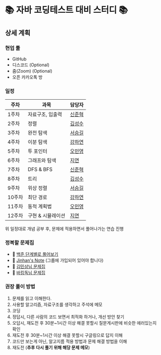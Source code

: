 # 📚  자바 코딩테스트 대비 스터디  📚

## 상세 계획

### 현업 툴
* GitHub
* 디스코드 (Optional)
* 줌(Zoom) (Optional)
* 오픈 카카오톡 방


### 일정
|**주차**|**과목**|**담당자**|
|----|----|----|
|1주차|자료구조, 입출력| [신준혁](https://github.com/jun-hk) |
|2주차|정렬| [김성수](https://github.com/paulkim1997) |
|3주차|완전 탐색| [서승길](https://github.com/SeunggilSeo) |
|4주차|이분 탐색| [강하연](https://github.com/KangHayeonn) |
|5주차|투 포인터| [오민영](https://github.com/MyJanuary) |
|6주차|그래프와 탐색| [지연](https://github.com/yeon-log) |
|7주차|DFS & BFS| [신준혁](https://github.com/jun-hk) |
|8주차|트리| [김성수](https://github.com/paulkim1997) |
|9주차|위상 정렬| [서승길](https://github.com/SeunggilSeo) |
|10주차|최단 경로| [강하연](https://github.com/KangHayeonn) |
|11주차|동적 계획법| [오민영](https://github.com/MyJanuary) |
|12주차|구현 & 시뮬레이션| [지연](https://github.com/yeon-log) |

위 일정대로 개념 공부 후, 문제에 적용하면서 풀어나가는 연습 진행


### 정복할 문제집
* 📗  [백준 단계별로 풀어보기](https://www.acmicpc.net/step)
* 📕  [Jinhan's Note](https://www.acmicpc.net/group/workbook/list/9061) (그룹에 가입되어 있어야 합니다)
* 📘  [김민상님 문제집](https://github.com/tony9402/baekjoon)
* 📙  [바킹독님 문제집](https://github.com/encrypted-def/basic-algo-lecture/blob/master/workbook.md)


### 권장 풀이 방법
1. 문제를 읽고 이해한다.
2. 사용할 알고리즘, 자료구조를 생각하고 주석에 메모
3. 코딩
4. 정답시, 다른 사람의 코드 보면서 최적화 하거나, 개선 방안 찾기
5. 오답시, 재도전 후 30분~1시간 이상 해결 못할시 질문게시판에 비슷한 에러있는지 확인
6. 재도전 후 30분~1시간 이상 해결 못할시 구글링으로 답지 이해
7. 코드만 보는게 아닌, 알고지름 적용 방법과 문제 해결 방법을 이해
8. 재도전 (**추후 다시 풀기 위해 해당 문제 메모**)
